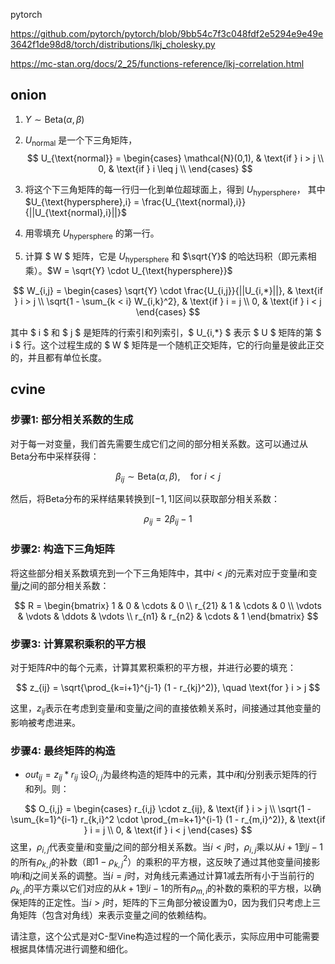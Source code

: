 


pytorch 

https://github.com/pytorch/pytorch/blob/9bb54c7f3c048fdf2e5294e9e49e3642f1de98d8/torch/distributions/lkj_cholesky.py


https://mc-stan.org/docs/2_25/functions-reference/lkj-correlation.html


## onion

1. $Y \sim \text{Beta}(\alpha, \beta)$

2. $U_{\text{normal}}$ 是一个下三角矩阵，
$$
U_{\text{normal}} = 
\begin{cases} 
    \mathcal{N}(0,1), & \text{if } i > j \\
    0, & \text{if } i \leq j \\
\end{cases}
$$
3. 将这个下三角矩阵的每一行归一化到单位超球面上，得到 $U_{\text{hypersphere}}$，
其中
 $U_{\text{hypersphere},i} = \frac{U_{\text{normal},i}}{||U_{\text{normal},i}||}$
4. 用零填充 $U_{\text{hypersphere}}$ 的第一行。

5. 计算 $ W $ 矩阵，它是 $U_{\text{hypersphere}}$ 和 $\sqrt{Y}$ 的哈达玛积（即元素相乘）。$W = \sqrt{Y} \cdot U_{\text{hypersphere}}$

$$
W_{i,j} = 
\begin{cases} 
\sqrt{Y} \cdot \frac{U_{i,j}}{||U_{i,*}||}, & \text{if } i > j \\
\sqrt{1 - \sum_{k < i} W_{i,k}^2}, & \text{if } i = j \\
0, & \text{if } i < j
\end{cases}
$$

其中 $ i $ 和 $ j $ 是矩阵的行索引和列索引，$ U_{i,*} $ 表示 $ U $ 矩阵的第 $ i $ 行。这个过程生成的 $ W $ 矩阵是一个随机正交矩阵，它的行向量是彼此正交的，并且都有单位长度。



## cvine

### 步骤1: 部分相关系数的生成

对于每一对变量，我们首先需要生成它们之间的部分相关系数。这可以通过从Beta分布中采样获得：

$$
\beta_{ij} \sim \text{Beta}(\alpha, \beta), \quad \text{for } i < j
$$

然后，将Beta分布的采样结果转换到$[-1, 1]$区间以获取部分相关系数：

$$
\rho_{ij} = 2\beta_{ij} - 1
$$

### 步骤2: 构造下三角矩阵

将这些部分相关系数填充到一个下三角矩阵中，其中$i < j$的元素对应于变量$i$和变量$j$之间的部分相关系数：

$$
R = 
\begin{bmatrix}
1 & 0 & \cdots & 0 \\
r_{21} & 1 & \cdots & 0 \\
\vdots & \vdots & \ddots & \vdots \\
r_{n1} & r_{n2} & \cdots & 1
\end{bmatrix}
$$

### 步骤3: 计算累积乘积的平方根

对于矩阵$R$中的每个元素，计算其累积乘积的平方根，并进行必要的填充：

$$
z_{ij} = \sqrt{\prod_{k=i+1}^{j-1} (1 - r_{kj}^2)}, \quad \text{for } i > j
$$

这里，$z_{ij}$表示在考虑到变量$i$和变量$j$之间的直接依赖关系时，间接通过其他变量的影响被考虑进来。

### 步骤4: 最终矩阵的构造

- $out_{ij} =  z_{ij} * r_{ij}$
设$O_{i,j}$为最终构造的矩阵中的元素，其中$i$和$j$分别表示矩阵的行和列。则：

$$
O_{i,j} = 
\begin{cases} 
    r_{i,j} \cdot z_{ij}, & \text{if } i > j \\
    \sqrt{1 - \sum_{k=1}^{i-1} r_{k,i}^2 \cdot \prod_{m=k+1}^{i-1} (1 - r_{m,i}^2)}, & \text{if } i = j \\
    0, & \text{if } i < j
\end{cases}
$$
这里，$\rho_{i,j}$代表变量$i$和变量$j$之间的部分相关系数。当$i < j$时，$\rho_{i,j}$乘以从$i+1$到$j-1$的所有$\rho_{k,j}$的补数（即$1 - \rho_{k,j}^2$）的乘积的平方根，这反映了通过其他变量间接影响$i$和$j$之间关系的调整。当$i = j$时，对角线元素通过计算1减去所有小于当前行的$\rho_{k,i}$的平方乘以它们对应的从$k+1$到$i-1$的所有$\rho_{m,i}$的补数的乘积的平方根，以确保矩阵的正定性。当$i > j$时，矩阵的下三角部分被设置为0，因为我们只考虑上三角矩阵（包含对角线）来表示变量之间的依赖结构。

请注意，这个公式是对C-型Vine构造过程的一个简化表示，实际应用中可能需要根据具体情况进行调整和细化。